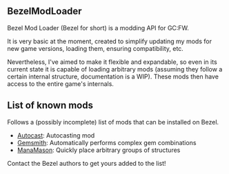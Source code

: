 ## BezelModLoader

Bezel Mod Loader (Bezel for short) is a modding API for GC:FW.

It is very basic at the moment, created to simplify updating my mods for new game versions, loading them, ensuring compatibility, etc. 

Nevertheless, I've aimed to make it flexible and expandable, so even in its current state it is capable of loading arbitrary mods (assuming they follow a certain internal structure, documentation is a WIP). These mods then have access to the entire game's internals.

## List of known mods

Follows a (possibly incomplete) list of mods that can be installed on Bezel.

* [Autocast](https://github.com/gemforce-team/Autocast): Autocasting mod 
* [Gemsmith](https://github.com/gemforce-team/gemsmith): Automatically performs complex gem combinations
* [ManaMason](https://github.com/gemforce-team/ManaMason): Quickly place arbitrary groups of structures

Contact the Bezel authors to get yours added to the list!